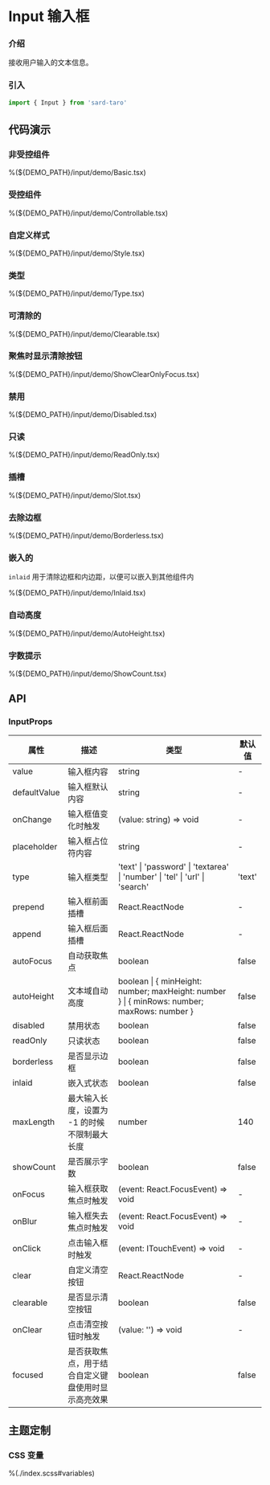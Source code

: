 # Input 输入框

### 介绍

接收用户输入的文本信息。

### 引入

```js
import { Input } from 'sard-taro'
```

## 代码演示

### 非受控组件

%(${DEMO_PATH}/input/demo/Basic.tsx)

### 受控组件

%(${DEMO_PATH}/input/demo/Controllable.tsx)

### 自定义样式

%(${DEMO_PATH}/input/demo/Style.tsx)

### 类型

%(${DEMO_PATH}/input/demo/Type.tsx)

### 可清除的

%(${DEMO_PATH}/input/demo/Clearable.tsx)

### 聚焦时显示清除按钮

%(${DEMO_PATH}/input/demo/ShowClearOnlyFocus.tsx)

### 禁用

%(${DEMO_PATH}/input/demo/Disabled.tsx)

### 只读

%(${DEMO_PATH}/input/demo/ReadOnly.tsx)

### 插槽

%(${DEMO_PATH}/input/demo/Slot.tsx)

### 去除边框

%(${DEMO_PATH}/input/demo/Borderless.tsx)

### 嵌入的

`inlaid` 用于清除边框和内边距，以便可以嵌入到其他组件内

%(${DEMO_PATH}/input/demo/Inlaid.tsx)

### 自动高度

%(${DEMO_PATH}/input/demo/AutoHeight.tsx)

### 字数提示

%(${DEMO_PATH}/input/demo/ShowCount.tsx)

## API

### InputProps

| 属性         | 描述                                               | 类型                                                                                        | 默认值 |
| ------------ | -------------------------------------------------- | ------------------------------------------------------------------------------------------- | ------ |
| value        | 输入框内容                                         | string                                                                                      | -      |
| defaultValue | 输入框默认内容                                     | string                                                                                      | -      |
| onChange     | 输入框值变化时触发                                 | (value: string) => void                                                                     | -      |
| placeholder  | 输入框占位符内容                                   | string                                                                                      | -      |
| type         | 输入框类型                                         | 'text' \| 'password' \| 'textarea' \| 'number' \| 'tel' \| 'url' \| 'search'                | 'text' |
| prepend      | 输入框前面插槽                                     | React.ReactNode                                                                             | -      |
| append       | 输入框后面插槽                                     | React.ReactNode                                                                             | -      |
| autoFocus    | 自动获取焦点                                       | boolean                                                                                     | false  |
| autoHeight   | 文本域自动高度                                     | boolean \| { minHeight: number; maxHeight: number } \| { minRows: number; maxRows: number } | false  |
| disabled     | 禁用状态                                           | boolean                                                                                     | false  |
| readOnly     | 只读状态                                           | boolean                                                                                     | false  |
| borderless   | 是否显示边框                                       | boolean                                                                                     | false  |
| inlaid       | 嵌入式状态                                         | boolean                                                                                     | false  |
| maxLength    | 最大输入长度，设置为 -1 的时候不限制最大长度       | number                                                                                      | 140    |
| showCount    | 是否展示字数                                       | boolean                                                                                     | false  |
| onFocus      | 输入框获取焦点时触发                               | (event: React.FocusEvent) => void                                                           | -      |
| onBlur       | 输入框失去焦点时触发                               | (event: React.FocusEvent) => void                                                           | -      |
| onClick      | 点击输入框时触发                                   | (event: ITouchEvent) => void                                                                | -      |
| clear        | 自定义清空按钮                                     | React.ReactNode                                                                             | -      |
| clearable    | 是否显示清空按钮                                   | boolean                                                                                     | false  |
| onClear      | 点击清空按钮时触发                                 | (value: '') => void                                                                         | -      |
| focused      | 是否获取焦点，用于结合自定义键盘使用时显示高亮效果 | boolean                                                                                     | false  |

## 主题定制

### CSS 变量

%(./index.scss#variables)
